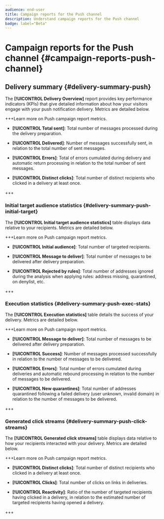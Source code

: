 ```yaml
---
audience: end-user
title: Campaign reports for the Push channel
description: Understand campaign reports for the Push channel
badge: label="Beta" 
---
```


# Campaign reports for the Push channel {#campaign-reports-push-channel}

## Delivery summary {#delivery-summary-push}

The **[!UICONTROL Delivery Overview]** report provides key performance indicators (KPIs) that give detailed information about how your visitors engage with your push notification delivery. Metrics are detailed below.
    
+++Learn more on Push campaign report metrics.

* **[!UICONTROL Total sent]**: Total number of messages processed during the delivery preparation.

* **[!UICONTROL Delivered]**: Number of messages successfully sent, in relation to the total number of sent messages.

* **[!UICONTROL Errors]**: Total of errors cumulated during delivery and automatic return processing in relation to the total number of sent messages.

* **[!UICONTROL Distinct clicks]**: Total number of distinct recipients who clicked in a delivery at least once.

+++

### Initial target audience statistics {#delivery-summary-push-initial-target}

The **[!UICONTROL Initial target audience statistics]** table displays data relative to your recipients. Metrics are detailed below.

+++Learn more on Push campaign report metrics.

* **[!UICONTROL Initial audience]**: Total number of targeted recipients.

* **[!UICONTROL Message to deliver]**: Total number of messages to be delivered after delivery preparation.

* **[!UICONTROL Rejected by rules]**: Total number of addresses ignored during the analysis when applying rules: address missing, quarantined, on denylist, etc.

+++

### Execution statistics {#delivery-summary-push-exec-stats}

The **[!UICONTROL Execution statistics]** table details the success of your delivery. Metrics are detailed below.

+++Learn more on Push campaign report metrics.

* **[!UICONTROL Message to deliver]**: Total number of messages to be delivered after delivery preparation.

* **[!UICONTROL Success]**: Number of messages processed successfully in relation to the number of messages to be delivered.

* **[!UICONTROL Errors]**: Total number of errors cumulated during deliveries and automatic rebound processing in relation to the number of messages to be delivered.

* **[!UICONTROL New quarantines]**: Total number of addresses quarantined following a failed delivery (user unknown, invalid domain) in relation to the number of messages to be delivered.

+++

### Generated click streams {#delivery-summary-push-click-streams}

The **[!UICONTROL Generated click streams]** table displays data relative to how your recipients interacted with your delivery. Metrics are detailed below.

+++Learn more on Push campaign report metrics.

* **[!UICONTROL Distinct clicks]**: Total number of distinct recipients who clicked in a delivery at least once.

* **[!UICONTROL Clicks]**: Total number of clicks on links in deliveries.

* **[!UICONTROL Reactivity]**: Ratio of the number of targeted recipients having clicked in a delivery, in relation to the estimated number of targeted recipients having opened a delivery.

+++
